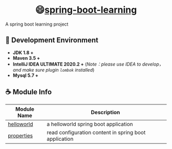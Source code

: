 <h1 align="center">😄<a href="https://github.com/chachaxw" target="_blank">spring-boot-learning</a></h1>

A spring boot learning project

## 🔧 Development Environment

- **JDK 1.8 +**
- **Maven 3.5 +**
- **IntelliJ IDEA ULTIMATE 2020.2 +** (*Note：please use IDEA to develop，and make sure plugin `lombok` installed*)
- **Mysql 5.7 +**

## ☕️ Module Info

| Module Name                                                 | Description                                                  |
| ----------------------------------------------------------- | ------------------------------------------------------------ |
| [helloworld](./src/main/java/com/chacha/helloworld)         | a helloworld spring boot application                         |
| [properties](./src/main/java/com/chacha/properties)         | read configuration content in spring boot application        |